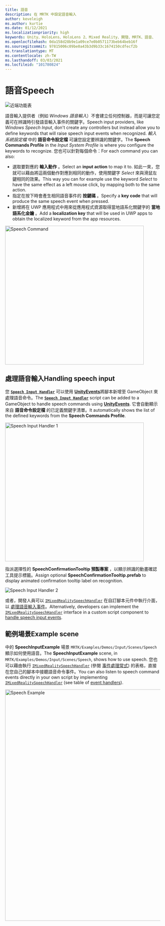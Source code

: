 ```yaml
---
title: 語音
description: 在 MRTK 中設定語音輸入
author: keveleigh
ms.author: kurtie
ms.date: 01/12/2021
ms.localizationpriority: high
keywords: Unity、HoloLens、HoloLens 2、Mixed Reality、開發、MRTK、語音、
ms.openlocfilehash: 0da158d28b9e1a09ce7e0b0571173beb64beb16f
ms.sourcegitcommit: 97815006c09be0a43b3d9b33c1674150cdfecf2b
ms.translationtype: MT
ms.contentlocale: zh-TW
ms.lasthandoff: 03/03/2021
ms.locfileid: "101780824"
---
```

# <a name="speech"></a><span data-ttu-id="8b5e7-104">語音</span><span class="sxs-lookup"><span data-stu-id="8b5e7-104">Speech</span></span>

![近端功能表](../images/input/MRTK_Input_Speech.png)

<span data-ttu-id="8b5e7-106">語音輸入提供者（例如 *Windows 語音輸入*）不會建立任何控制器，而是可讓您定義可在辨識時引發語音輸入事件的關鍵字。</span><span class="sxs-lookup"><span data-stu-id="8b5e7-106">Speech input providers, like *Windows Speech Input*, don't create any controllers but instead allow you to define keywords that will raise speech input events when recognized.</span></span> <span data-ttu-id="8b5e7-107">*輸入系統設定檔* 中的 **語音命令設定檔** 可讓您設定要辨識的關鍵字。</span><span class="sxs-lookup"><span data-stu-id="8b5e7-107">The **Speech Commands Profile** in the *Input System Profile* is where you configure the keywords to recognize.</span></span> <span data-ttu-id="8b5e7-108">您也可以針對每個命令：</span><span class="sxs-lookup"><span data-stu-id="8b5e7-108">For each command you can also:</span></span>

- <span data-ttu-id="8b5e7-109">選取要對應的 **輸入動作** 。</span><span class="sxs-lookup"><span data-stu-id="8b5e7-109">Select an **input action** to map it to.</span></span> <span data-ttu-id="8b5e7-110">如此一來，您就可以藉由將這兩個動作對應到相同的動作，使用關鍵字 *Select* 來與滑鼠左鍵相同的效果。</span><span class="sxs-lookup"><span data-stu-id="8b5e7-110">This way you can for example use the keyword *Select* to have the same effect as a left mouse click, by mapping both to the same action.</span></span>
- <span data-ttu-id="8b5e7-111">指定在按下時會產生相同語音事件的 **按鍵碼** 。</span><span class="sxs-lookup"><span data-stu-id="8b5e7-111">Specify a **key code** that will produce the same speech event when pressed.</span></span>
- <span data-ttu-id="8b5e7-112">新增將在 UWP 應用程式中用來從應用程式資源取得當地語系化關鍵字的 **當地語系化金鑰** 。</span><span class="sxs-lookup"><span data-stu-id="8b5e7-112">Add a **localization key** that will be used in UWP apps to obtain the localized keyword from the app resources.</span></span>

<img src="../images/input/SpeechCommandsProfile.png" width="450px" alt="Speech Command">

## <a name="handling-speech-input"></a><span data-ttu-id="8b5e7-113">處理語音輸入</span><span class="sxs-lookup"><span data-stu-id="8b5e7-113">Handling speech input</span></span>

<span data-ttu-id="8b5e7-114">您 [**`Speech Input Handler`**](xref:Microsoft.MixedReality.Toolkit.Input.SpeechInputHandler) 可以使用 [**UnityEvents**](https://docs.unity3d.com/Manual/UnityEvents.html)將腳本新增至 GameObject 來處理語音命令。</span><span class="sxs-lookup"><span data-stu-id="8b5e7-114">The [**`Speech Input Handler`**](xref:Microsoft.MixedReality.Toolkit.Input.SpeechInputHandler) script can be added to a GameObject to handle speech commands using [**UnityEvents**](https://docs.unity3d.com/Manual/UnityEvents.html).</span></span> <span data-ttu-id="8b5e7-115">它會自動顯示來自 **語音命令設定檔** 的已定義關鍵字清單。</span><span class="sxs-lookup"><span data-stu-id="8b5e7-115">It automatically shows the list of the defined keywords from the **Speech Commands Profile**.</span></span>

<img src="../images/input/SpeechCommands_SpeechInputHandler1.png" width="450px" alt="Speech Input Handler 1">

<span data-ttu-id="8b5e7-116">指派選擇性的 **SpeechConfirmationTooltip 預製專案** ，以顯示辨識的動畫確認工具提示標籤。</span><span class="sxs-lookup"><span data-stu-id="8b5e7-116">Assign optional **SpeechConfirmationTooltip.prefab** to display animated confirmation tooltip label on recognition.</span></span>

<img src="../images/input/SpeechCommands_SpeechInputHandler2.png" alt="Speech Input Handler 2">

<span data-ttu-id="8b5e7-117">或者，開發人員可以 [`IMixedRealitySpeechHandler`](xref:Microsoft.MixedReality.Toolkit.Input.IMixedRealitySpeechHandler) 在自訂腳本元件中執行介面，以 [處理語音輸入事件](InputEvents.md#input-event-interface-example)。</span><span class="sxs-lookup"><span data-stu-id="8b5e7-117">Alternatively, developers can implement the [`IMixedRealitySpeechHandler`](xref:Microsoft.MixedReality.Toolkit.Input.IMixedRealitySpeechHandler) interface in a custom script component to [handle speech input events](InputEvents.md#input-event-interface-example).</span></span>

## <a name="example-scene"></a><span data-ttu-id="8b5e7-118">範例場景</span><span class="sxs-lookup"><span data-stu-id="8b5e7-118">Example scene</span></span>

<span data-ttu-id="8b5e7-119">中的 **SpeechInputExample** 場景 `MRTK/Examples/Demos/Input/Scenes/Speech` 顯示如何使用語音。</span><span class="sxs-lookup"><span data-stu-id="8b5e7-119">The **SpeechInputExample** scene, in `MRTK/Examples/Demos/Input/Scenes/Speech`, shows how to use speech.</span></span> <span data-ttu-id="8b5e7-120">您也可以藉由執行 [`IMixedRealitySpeechHandler`](xref:Microsoft.MixedReality.Toolkit.Input.IMixedRealitySpeechHandler) (參閱 [事件處理常式](InputEvents.md)) 的表格，直接在您自己的腳本中接聽語音命令事件。</span><span class="sxs-lookup"><span data-stu-id="8b5e7-120">You can also listen to speech command events directly in your own script by implementing [`IMixedRealitySpeechHandler`](xref:Microsoft.MixedReality.Toolkit.Input.IMixedRealitySpeechHandler) (see table of [event handlers](InputEvents.md)).</span></span>

<img src="../images/input/SpeechExampleScene.png" width="750px" alt="Speech Example">
